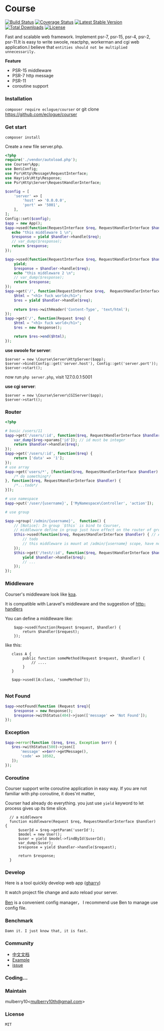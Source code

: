 # Course
[![Build Status](https://travis-ci.org/eclogue/courser.svg?branch=master)](https://travis-ci.org/eclogue/courser)
[![Coverage Status](https://coveralls.io/repos/github/eclogue/courser/badge.svg?branch=master)](https://coveralls.io/github/eclogue/courser?branch=master)
[![Latest Stable Version](https://poser.pugx.org/eclogue/courser/version)](https://packagist.org/packages/eclogue/courser)
[![Total Downloads](https://poser.pugx.org/eclogue/courser/downloads)](https://packagist.org/packages/eclogue/courser)
[![License](https://poser.pugx.org/eclogue/courser/license)](https://packagist.org/packages/eclogue/courser)

Fast and scalable web framework. Implement psr-7, psr-15, psr-4, psr-2, psr-11.It is easy to write swoole, reactphp, workerman and cgi web application.I believe that 
`entities should not be multiplied unnecessarily.` 

**Feature**
- PSR-15 middleware
- PSR-7 http message
- PSR-11
- coroutine support


### Installation
`composer require eclogue/courser` or git clone https://github.com/eclogue/courser

### Get start

`composer install` 

Create a new file server.php.

```php
<?php
require('./vendor/autoload.php');
use Courser\App;
use Ben\Config;
use Psr\Http\Message\RequestInterface;
use Hayrick\Http\Response;
use Psr\Http\Server\RequestHandlerInterface;

$config = [
    'server' => [
        'host' => '0.0.0.0',
        'port' => '5001',
    ],
];
Config::set($config);
$app = new App();
$app->used(function(RequestInterface $req, RequestHandlerInterface $handler) {
   echo "this middleware 1 \n";
   $response = yield $handler->handle($req);
   // var_dump($response);
   return $response;
});

$app->used(function(RequestInterface $req, RequestHandlerInterface $handler) {
    yield;
    $response = $handler->handle($req);
    echo "this middleware 2 \n";
    // var_dump($response);
    return $response;
});
$app->get('/', function(RequestInterface $req,  RequestHandlerInterface $handler) {
    $html = "<h1> fuck world</h1>";
    $res = yield $handler->handle($req);
    
    return $res->withHeader('Content-Type', 'text/html');
});
$app->get('/', function(Request $req) {
    $html = "<h1> fuck world</h1>";
    $res = new Response();

    return $res->end($html);
});

```
**use swoole for server**:

```
$server = new \Course\Server\HttpServer($app);
$server->bind(Config::get('server.host'), Config::get('server.port'));
$server->start();
```
now run `php server.php`, visit 127.0.0.1:5001

**use cgi server**:
```
$server = new \Course\Server\CGIServer($app);
$server->start();
```


### Router

```php
<?php

# basic /users/11
$app->get('/users/:id', function($req, RequestHandlerInterface $handler) {
    var_dump($req->params['id']); // id must be integer
    return $handler->handle($req);
});
$app->get('/users/:id', function($req) {
    return ['data' => '1'];
});
# use array
$app->get('users/*', [function($req, RequestHandlerInterface $handler) {
    /* do something*/
}, function($req, RequestHandlerInterface $handler) {
    /*...todo*/
}]);

# use namespace
$app->put('/user/{username}', ['MyNamespace\Controller', 'action']);

# use group

$app->group('/admin/{username}',  function() {
    // [Notice]: In group `$this` is bind to Courser,
    // middleware define in group just have effect on the router of group scope 
    $this->used(function($req, RequestHandlerInterface $handler) { // Add group middleware
        // todo
        // this middleware is mount at /admin/{username} scope, have not effect outside of this group.
    });
    $this->get('/test/:id', function($req, RequestHandlerInterface $handler) {
        yield $handler->handle($req);
        // ...
    });
});
```
 
### Middleware

  Courser's middleware look like [koa](https://github.com/koajs/koa).
  
  It is compatible with Laravel's middleware and the suggestion of [http-handlers](https://github.com/php-fig/fig-standards/blob/master/proposed/http-handlers/request-handlers-meta.md#52-single-pass-lambda)
  
  You can define a middleware like:
```
    $app->used(function(Request $request, $handler) {
        return $handler($request);  
    });
```
like this:
```
   class A {
        public function someMethod(Request $request, $handler) {
            // ....
        }
   }
   
   $app->used([A:class, 'someMethod']);
    
```    
  


### Not Found
```php
$app->notFound(function (Request $req){
    $response = new Response();
    $response->withStatus(404)->json(['message' => 'Not Found']);
});
```
### Exception
```php
$app->error(function ($req, $res, Exception $err) {
   $res->withStatus(500)->json([
       'message' =>$err->getMessage(),
       'code' => 10502,
   ]);
});

```

### Coroutine

  Courser support write coroutine application in easy way. If you are not familiar with php coroutine, it does'nt matter,
  
  Courser had already do everything. you just use `yield` keyword  to let process gives up its time slice. 
  ```
    // a middleware
    function middleware(Request $req, RequestHandlerInterface $handler) {
        $userId = $req->getParam('userId');
        $model = new User();
        $user = yield $model->findById($userId);
        var_dump($user);
        $response = yield $handler->handle($request);

        return $response;
    }
  ```

### Develop
 Here is a tool quickly develop web app ([gharry](https://github.com/eclogue/gharry))

 It watch project file change and auto reload your server.
 
 [Ben](https://github.com/eclogue/ben) is a convenient config manager， I recommend use Ben to manage use config file.

### Benchmark
    Damn it. I just know that, it is fast.

### Community

 - [中文文档](https://superbogy.gitbooks.io/courser/content/)
 - [Example](https://github.com/eclogue/knight)
 - [issue](https://github.com/shipmen/Course/issues)
 
### Coding...

### Maintain

mulberry10<[mulberry10th@gmail.com]()>

### License
    MIT


